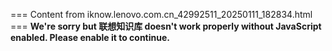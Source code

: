 === Content from iknow.lenovo.com.cn_42992511_20250111_182834.html ===
**We're sorry but 联想知识库 doesn't work properly without JavaScript enabled. Please enable it to continue.**
